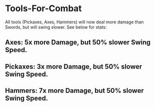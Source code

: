 # Tools-For-Combat
All tools (Pickaxes, Axes, Hammers) will now deal more damage than Swords, but will swing slower. See below for stats:

## Axes: 5x more Damage, but 50% slower Swing Speed.
## Pickaxes: 3x more Damage, but 50% slower Swing Speed.
## Hammers: 7x more Damage, but 50% slower Swing Speed.
